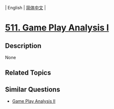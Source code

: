 
| English | [简体中文](README.md) |

# [511. Game Play Analysis I](https://leetcode-cn.com/problems/game-play-analysis-i/)

## Description

None

## Related Topics



## Similar Questions

- [Game Play Analysis II](../game-play-analysis-ii/README_EN.md)
